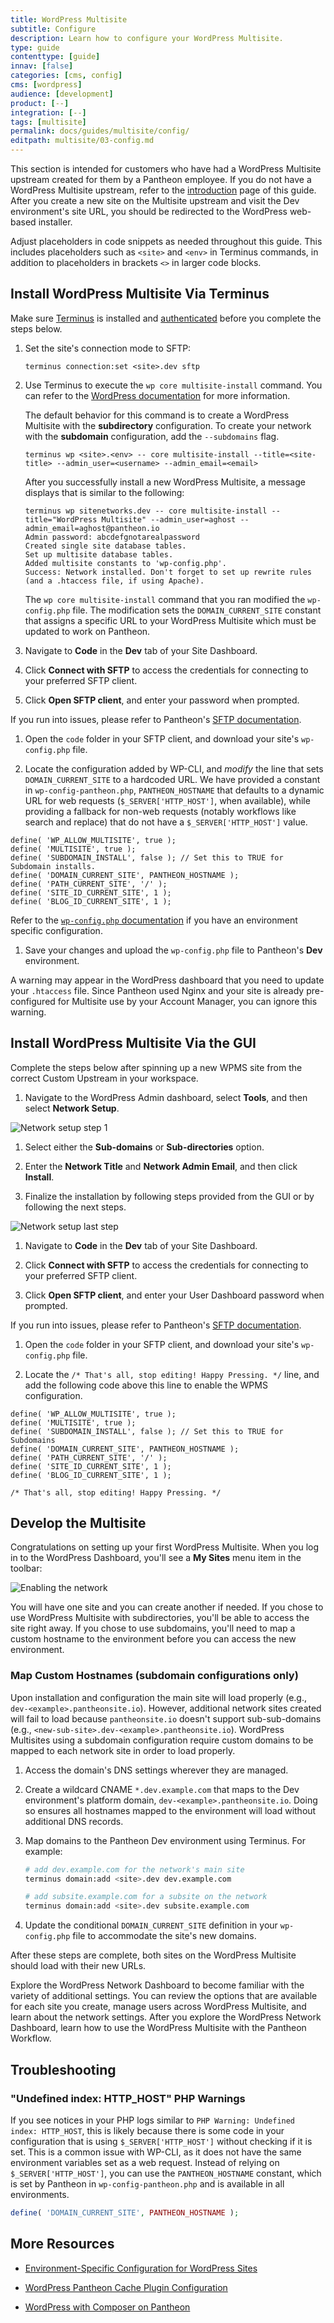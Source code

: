 ```yaml
---
title: WordPress Multisite
subtitle: Configure
description: Learn how to configure your WordPress Multisite.
type: guide
contenttype: [guide]
innav: [false]
categories: [cms, config]
cms: [wordpress]
audience: [development]
product: [--]
integration: [--]
tags: [multisite]
permalink: docs/guides/multisite/config/
editpath: multisite/03-config.md
---
```


This section is intended for customers who have had a WordPress Multisite upstream created for them by a Pantheon employee. If you do not have a WordPress Multisite upstream, refer to the [introduction](/guides/multisite) page of this guide. After you create a new site on the Multisite upstream and visit the Dev environment's site URL, you should be redirected to the WordPress web-based installer.

<Alert title="Note" type="info">

Adjust placeholders in code snippets as needed throughout this guide. This includes placeholders such as `<site>` and `<env>` in Terminus commands, in addition to placeholders in brackets `<>` in larger code blocks.

</Alert>

## Install WordPress Multisite Via Terminus

Make sure [Terminus](/terminus) is installed and [authenticated](/terminus/install#authenticate) before you complete the steps below.

1. Set the site's connection mode to SFTP:

    ```bash{promptUser: user}
    terminus connection:set <site>.dev sftp
    ```

1. Use Terminus to execute the `wp core multisite-install` command. You can refer to the [WordPress documentation](https://developer.wordpress.org/cli/commands/core/multisite-install/) for more information.

      <Alert title="Note" type="info">

      The default behavior for this command is to create a WordPress Multisite with the **subdirectory** configuration. To create your network with the **subdomain** configuration, add the `--subdomains` flag.

      </Alert>

      ```bash{promptUser: user}
      terminus wp <site>.<env> -- core multisite-install --title=<site-title> --admin_user=<username> --admin_email=<email>
      ```

      After you successfully install a new WordPress Multisite, a message displays that is similar to the following:

      ```bash{outputLines: 2-6}
      terminus wp sitenetworks.dev -- core multisite-install --title="WordPress Multisite" --admin_user=aghost --admin_email=aghost@pantheon.io
      Admin password: abcdefgnotarealpassword
      Created single site database tables.
      Set up multisite database tables.
      Added multisite constants to 'wp-config.php'.
      Success: Network installed. Don't forget to set up rewrite rules (and a .htaccess file, if using Apache).
      ```

      The `wp core multisite-install` command that you ran modified the `wp-config.php` file. The modification sets the `DOMAIN_CURRENT_SITE` constant that assigns a specific URL to your WordPress Multisite which must be updated to work on Pantheon.

1. Navigate to **<Icon icon="code" /> Code** in the **<Icon icon="wrench" /> Dev** tab of your Site Dashboard.

1. Click **Connect with SFTP** to access the credentials for connecting to your preferred SFTP client.

1. Click **Open SFTP client**, and enter your password when prompted.

  If you run into issues, please refer to Pantheon's [SFTP documentation](/guides/sftp/sftp-connection-info).

1. Open the `code` folder in your SFTP client, and download your site's `wp-config.php` file.

1. Locate the configuration added by WP-CLI, and *modify* the line that sets `DOMAIN_CURRENT_SITE` to a hardcoded URL. We have provided a constant in `wp-config-pantheon.php`, `PANTHEON_HOSTNAME` that defaults to a dynamic URL for web requests (`$_SERVER['HTTP_HOST']`, when available), while providing a fallback for non-web requests (notably workflows like search and replace) that do not have a `$_SERVER['HTTP_HOST']` value.
  
  ```php:title=wp-config.php
  define( 'WP_ALLOW_MULTISITE', true );
  define( 'MULTISITE', true );
  define( 'SUBDOMAIN_INSTALL', false ); // Set this to TRUE for Subdomain installs.
  define( 'DOMAIN_CURRENT_SITE', PANTHEON_HOSTNAME );
  define( 'PATH_CURRENT_SITE', '/' );
  define( 'SITE_ID_CURRENT_SITE', 1 );
  define( 'BLOG_ID_CURRENT_SITE', 1 );
  ```

  Refer to the [`wp-config.php` documentation](/guides/php/wp-config-php#write-logic-based-on-the-pantheon-server-environment) if you have an environment specific configuration.

1. Save your changes and upload the `wp-config.php` file to Pantheon's **Dev** environment.

<Alert title="Note" type="info">

A warning may appear in the WordPress dashboard that you need to update your `.htaccess` file. Since Pantheon used Nginx and your site is already pre-configured for Multisite use by your Account Manager, you can ignore this warning.

</Alert>

## Install WordPress Multisite Via the GUI

Complete the steps below after spinning up a new WPMS site from the correct Custom Upstream in your workspace.

1. Navigate to the WordPress Admin dashboard, select **Tools**, and then select **Network Setup**.

  ![Network setup step 1](../../../images/wp-network-config.png)

1. Select either the **Sub-domains** or **Sub-directories** option.

1. Enter the **Network Title** and **Network Admin Email**, and then click **Install**.

1. Finalize the installation by following steps provided from the GUI or by following the next steps.

  ![Network setup last step](../../../images/wp-network-config-last.png)

1. Navigate to **<Icon icon="code" /> Code** in the **<Icon icon="wrench" /> Dev** tab of your Site Dashboard.

1. Click **Connect with SFTP** to access the credentials for connecting to your preferred SFTP client.

1. Click **Open SFTP client**, and enter your User Dashboard password when prompted.

  If you run into issues, please refer to Pantheon's [SFTP documentation](/guides/sftp/sftp-connection-info).

1. Open the `code` folder in your SFTP client, and download your site's `wp-config.php` file.

1. Locate the `/* That's all, stop editing! Happy Pressing. */` line, and add the following code above this line to enable the WPMS configuration.

  ```php:title=wp-config.php
  define( 'WP_ALLOW_MULTISITE', true );
  define( 'MULTISITE', true );
  define( 'SUBDOMAIN_INSTALL', false ); // Set this to TRUE for Subdomains
  define( 'DOMAIN_CURRENT_SITE', PANTHEON_HOSTNAME );
  define( 'PATH_CURRENT_SITE', '/' );
  define( 'SITE_ID_CURRENT_SITE', 1 );
  define( 'BLOG_ID_CURRENT_SITE', 1 );

  /* That's all, stop editing! Happy Pressing. */
  ```

## Develop the Multisite

Congratulations on setting up your first WordPress Multisite. When you log in to the WordPress Dashboard, you'll see a **My Sites** menu item in the toolbar:

![Enabling the network](../../../images/wp-network-admin-sites.png)

You will have one site and you can create another if needed. If you chose to use WordPress Multisite with subdirectories, you'll be able to access the site right away. If you chose to use subdomains, you'll need to map a custom hostname to the environment before you can access the new environment.

<Accordion title="Mapping Custom Hostnames"  id="map-cust-hostname" icon="wrench">

### Map Custom Hostnames (subdomain configurations only)

Upon installation and configuration the main site will load properly (e.g., `dev-<example>.pantheonsite.io`). However, additional network sites created will fail to load because `pantheonsite.io` doesn't support sub-sub-domains (e.g., `<new-sub-site>.dev-<example>.pantheonsite.io`). WordPress Multisites using a subdomain configuration require custom domains to be mapped to each network site in order to load properly.

1. Access the domain's DNS settings wherever they are managed.
1. Create a wildcard CNAME `*.dev.example.com` that maps to the Dev environment's platform domain, `dev-<example>.pantheonsite.io`. Doing so ensures all hostnames mapped to the environment will load without additional DNS records.
1. Map domains to the Pantheon Dev environment using Terminus. For example:

    ```bash
    # add dev.example.com for the network's main site
    terminus domain:add <site>.dev dev.example.com

    # add subsite.example.com for a subsite on the network
    terminus domain:add <site>.dev subsite.example.com
    ```

1. Update the conditional `DOMAIN_CURRENT_SITE` definition in your `wp-config.php` file to accommodate the site's new domains.

After these steps are complete, both sites on the WordPress Multisite should load with their new URLs.

</Accordion>

Explore the WordPress Network Dashboard to become familiar with the variety of additional settings. You can review the options that are available for each site you create, manage users across WordPress Multisite, and learn about the network settings. After you explore the WordPress Network Dashboard, learn how to use the WordPress Multisite with the Pantheon Workflow.

## Troubleshooting

### "Undefined index: HTTP_HOST" PHP Warnings

If you see notices in your PHP logs similar to `PHP Warning: Undefined index: HTTP_HOST`, this is likely because there is some code in your configuration that is using `$_SERVER['HTTP_HOST']` without checking if it is set. This is a common issue with WP-CLI, as it does not have the same environment variables set as a web request. Instead of relying on `$_SERVER['HTTP_HOST']`, you can use the `PANTHEON_HOSTNAME` constant, which is set by Pantheon in `wp-config-pantheon.php` and is available in all environments.

```php
define( 'DOMAIN_CURRENT_SITE', PANTHEON_HOSTNAME );
```

## More Resources

- [Environment-Specific Configuration for WordPress Sites](/guides/environment-configuration/environment-specific-config)

- [WordPress Pantheon Cache Plugin Configuration](/guides/wordpress-configurations/wordpress-cache-plugin)

- [WordPress with Composer on Pantheon](/guides/wordpress-composer)
